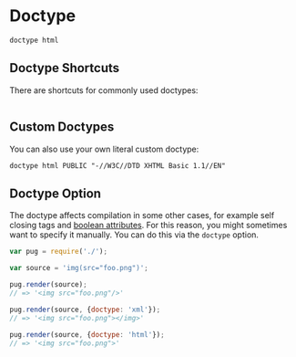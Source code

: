 # Doctype

```pug-demo
doctype html
```

## Doctype Shortcuts

There are shortcuts for commonly used doctypes:

```doctypes
```

## Custom Doctypes

You can also use your own literal custom doctype:

```pug-demo
doctype html PUBLIC "-//W3C//DTD XHTML Basic 1.1//EN"
```

## Doctype Option

The doctype affects compilation in some other cases, for example self closing tags and [boolean attributes](attributes.html#boolean-attributes). For this reason, you might sometimes want to specify it manually. You can do this via the `doctype` option.

```js
var pug = require('./');

var source = 'img(src="foo.png")';

pug.render(source);
// => '<img src="foo.png"/>'

pug.render(source, {doctype: 'xml'});
// => '<img src="foo.png"></img>'

pug.render(source, {doctype: 'html'});
// => '<img src="foo.png">'
```
